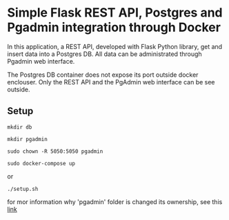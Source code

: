 # Simple Flask REST API, Postgres and Pgadmin integration through Docker

In this application, a REST API, developed with Flask Python library, get and insert data into a Postgres DB. All data can be administrated through Pgadmin web interface.

The Postgres DB container does not expose its port outside docker enclouser. Only the REST API and the PgAdmin web interface can be see outside.  

## Setup

`mkdir db`

`mkdir pgadmin`

`sudo chown -R 5050:5050 pgadmin`

`sudo docker-compose up`

or

`./setup.sh`

for mor information why 'pgadmin' folder is changed its ownership, see this [link](https://www.pgadmin.org/docs/pgadmin4/latest/container_deployment.html#mapped-files-and-directories)
